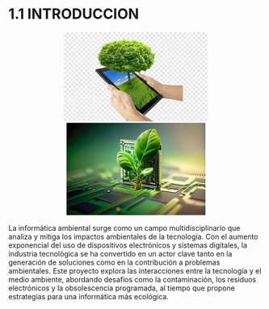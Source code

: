 # 1.1 INTRODUCCION

<p align="center">
  <img src="/img/informatica.jpeg" alt="![informatica](/img/informatica.jpeg)" />
  <img src="/img/informatica1.jpeg" alt="![informatica1](/img/informatica1.jpeg)" />
</p>

La informática ambiental surge como un campo multidisciplinario que analiza y mitiga los impactos ambientales de la tecnología. Con el  aumento exponencial del uso de dispositivos electrónicos y sistemas digitales, la industria tecnológica se ha convertido en un actor clave  tanto en la generación de soluciones como en la contribución a problemas ambientales. Este proyecto explora las interacciones entre la  tecnología y el medio ambiente, abordando desafíos como la contaminación, los residuos electrónicos y la obsolescencia programada, al  tiempo que propone estrategias para una informática más ecológica. 


